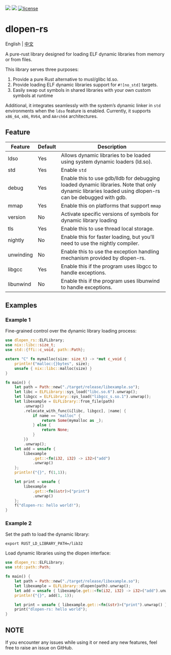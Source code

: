 [![](https://img.shields.io/crates/v/dlopen-rs.svg)](https://crates.io/crates/dlopen-rs)
[![](https://img.shields.io/crates/d/dlopen-rs.svg)](https://crates.io/crates/dlopen-rs)
[![license](https://img.shields.io/crates/l/dlopen-rs.svg)](https://crates.io/crates/dlopen-rs)
# dlopen-rs

English | [中文](README-zh_cn.md)

A pure-rust library designed for loading ELF dynamic libraries from memory or from files. 

This library serves three purposes:
1. Provide a pure Rust alternative to musl/glibc ld.so.
2. Provide loading ELF dynamic libraries support for `#![no_std]` targets.
3. Easily swap out symbols in shared libraries with your own custom symbols at runtime

Additional, it integrates seamlessly with the system’s dynamic linker in `std` environments when the `ldso` feature is enabled. Currently, it supports `x86_64`, `x86`, `RV64`, and `AArch64` architectures.

## Feature
| Feature   | Default | Description                                                                                                                                           |
| --------- | ------- | ----------------------------------------------------------------------------------------------------------------------------------------------------- |
| ldso      | Yes     | Allows dynamic libraries to be loaded using system dynamic loaders (ld.so).                                                                           |
| std       | Yes     | Enable `std`                                                                                                                                          |
| debug     | Yes     | Enable this to use gdb/lldb for debugging loaded dynamic libraries. Note that only dynamic libraries loaded using dlopen-rs can be debugged with gdb. |
| mmap      | Yes     | Enable this on platforms that support `mmap`                                                                                                          |
| version   | No      | Activate specific versions of symbols for dynamic library loading                                                                                     |
| tls       | Yes     | Enable this to use thread local storage.                                                                                                              |
| nightly   | No      | Enable this for faster loading, but you’ll need to use the nightly compiler.                                                                          |
| unwinding | No      | Enable this to use the exception handling mechanism provided by dlopen-rs.                                                                            |
| libgcc    | Yes     | Enable this if the program uses libgcc to handle exceptions.                                                                                          |
| libunwind | No      | Enable this if the program uses libunwind to handle exceptions.                                                                                       |


## Examples

### Example 1
Fine-grained control over the dynamic library loading process:
```rust
use dlopen_rs::ELFLibrary;
use nix::libc::size_t;
use std::{ffi::c_void, path::Path};

extern "C" fn mymalloc(size: size_t) -> *mut c_void {
    println!("malloc:{}bytes", size);
    unsafe { nix::libc::malloc(size) }
}

fn main() {
    let path = Path::new("./target/release/libexample.so");
    let libc = ELFLibrary::sys_load("libc.so.6").unwrap();
    let libgcc = ELFLibrary::sys_load("libgcc_s.so.1").unwrap();
    let libexample = ELFLibrary::from_file(path)
        .unwrap()
        .relocate_with_func(&[libc, libgcc], |name| {
            if name == "malloc" {
                return Some(mymalloc as _);
            } else {
                return None;
            }
        })
        .unwrap();
    let add = unsafe {
        libexample
            .get::<fn(i32, i32) -> i32>("add")
            .unwrap()
    };
    println!("{}", f(1,1));

    let print = unsafe {
        libexample
            .get::<fn(&str)>("print")
            .unwrap()
    };
    f("dlopen-rs: hello world!");
}
```
### Example 2
Set the path to load the dynamic library:
```shell
export RUST_LD_LIBRARY_PATH=/lib32
```
Load dynamic libraries using the dlopen interface:
```Rust
use dlopen_rs::ELFLibrary;
use std::path::Path;

fn main() {
    let path = Path::new("./target/release/libexample.so");
    let libexample = ELFLibrary::dlopen(path).unwrap();
    let add = unsafe { libexample.get::<fn(i32, i32) -> i32>("add").unwrap() };
    println!("{}", add(1, 1));

    let print = unsafe { libexample.get::<fn(&str)>("print").unwrap() };
    print("dlopen-rs: hello world");
}
```

## NOTE
If you encounter any issues while using it or need any new features, feel free to raise an issue on GitHub. 